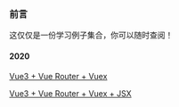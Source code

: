 ### 前言

这仅仅是一份学习例子集合，你可以随时查阅！

#### 2020

[Vue3 + Vue Router + Vuex](./2020/0917/vue3-router-vuex)

[Vue3 + Vue Router + Vuex + JSX](./2020/0917/vue3-router-vuex-jsx)
